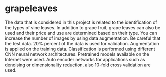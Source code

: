 # grapeleaves
The data that is considered in this project is related to the identification of the types of vine leaves. In addition to grape fruit, grape leaves can also be used and their price and use are determined based on their type. 
You can increase the number of images by using data augmentation. Be careful that the test data.
20% percent of the data is used for validation.
Augmentation is applied on the training data.
Classification is performed using different CNN neural network architectures.
Pretrained models available on the Internet were used.
Auto encoder networks for applications such as denoising or dimensionality reduction, also 10-fold cross validation are used.  
